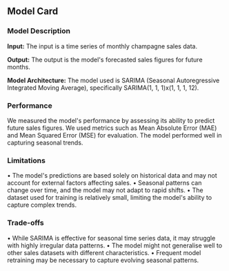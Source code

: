 ## Model Card

### Model Description

**Input:** The input is a time series of monthly champagne sales data.

**Output:** The output is the model's forecasted sales figures for future months.

**Model Architecture:** The model used is SARIMA (Seasonal Autoregressive Integrated Moving Average), specifically SARIMA(1, 1, 1)x(1, 1, 1, 12).

### Performance

We measured the model's performance by assessing its ability to predict future sales figures. We used metrics such as Mean Absolute Error (MAE) and Mean Squared Error (MSE) for evaluation. The model performed well in capturing seasonal trends.

### Limitations

• The model's predictions are based solely on historical data and may not account for external factors affecting sales.
• Seasonal patterns can change over time, and the model may not adapt to rapid shifts.
• The dataset used for training is relatively small, limiting the model's ability to capture complex trends.

### Trade-offs

• While SARIMA is effective for seasonal time series data, it may struggle with highly irregular data patterns.
• The model might not generalise well to other sales datasets with different characteristics.
• Frequent model retraining may be necessary to capture evolving seasonal patterns.
